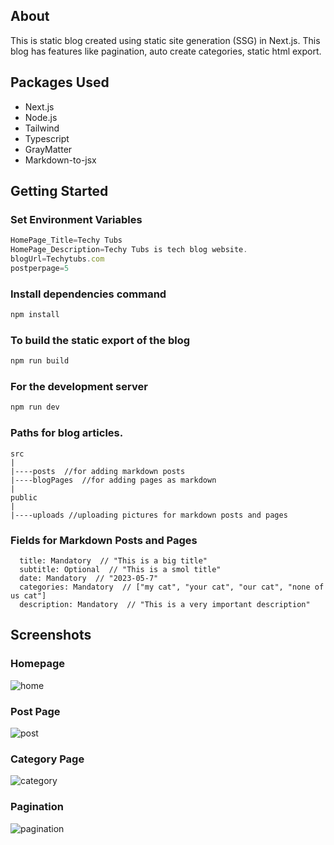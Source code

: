 ## About

This is static blog created using static site generation (SSG) in Next.js. This blog has features like pagination, auto create categories, static html export.

## Packages  Used

- Next.js
- Node.js
- Tailwind
- Typescript
- GrayMatter
- Markdown-to-jsx

## Getting Started

### Set Environment Variables

```javascript
HomePage_Title=Techy Tubs
HomePage_Description=Techy Tubs is tech blog website.
blogUrl=Techytubs.com
postperpage=5
```

### Install dependencies command

```bash
npm install
```

### To build the static export of the blog

```bash
npm run build
```

### For the development server

```bash
npm run dev
```

### Paths for blog articles.

```
src
|
|----posts  //for adding markdown posts
|----blogPages  //for adding pages as markdown
|
public
|
|----uploads //uploading pictures for markdown posts and pages
```

### Fields for Markdown Posts and Pages

```
  title: Mandatory  // "This is a big title"
  subtitle: Optional  // "This is a smol title"
  date: Mandatory  // "2023-05-7"
  categories: Mandatory  // ["my cat", "your cat", "our cat", "none of us cat"]
  description: Mandatory  // "This is a very important description"
```

 

## Screenshots

### Homepage

![home](/home/sunilk/Development/thecuriouscorp/screenshots/home.png)

### Post Page

![post](/home/sunilk/Development/thecuriouscorp/screenshots/post.png)

### Category Page

![category](/home/sunilk/Development/thecuriouscorp/screenshots/category.png)

### Pagination

![pagination](/home/sunilk/Development/thecuriouscorp/screenshots/pagination.png)
